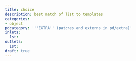```yaml
---
title: choice
description: best match of list to templates
categories:
- object
pdcategory: '''EXTRA'' (patches and externs in pd/extra)'
inlets:
  1st:
outlets:
  1st:
draft: true
---
```


